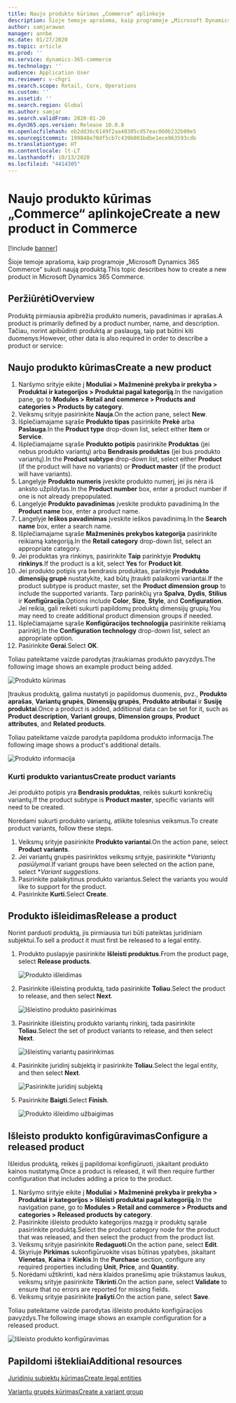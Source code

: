 ```yaml
---
title: Naujo produkto kūrimas „Commerce“ aplinkoje
description: Šioje temoje aprašoma, kaip programoje „Microsoft Dynamics 365 Commerce“ sukuti naują produktą.
author: samjarawan
manager: annbe
ms.date: 01/27/2020
ms.topic: article
ms.prod: ''
ms.service: dynamics-365-commerce
ms.technology: ''
audience: Application User
ms.reviewer: v-chgri
ms.search.scope: Retail, Core, Operations
ms.custom: ''
ms.assetid: ''
ms.search.region: Global
ms.author: samjar
ms.search.validFrom: 2020-01-20
ms.dyn365.ops.version: Release 10.0.8
ms.openlocfilehash: eb2dd36c6149f2aa40305cd57eac060b232b09e5
ms.sourcegitcommit: 199848e78df5cb7c439b001bdbe1ece963593cdb
ms.translationtype: HT
ms.contentlocale: lt-LT
ms.lasthandoff: 10/13/2020
ms.locfileid: "4414305"
---
```

# <a name="create-a-new-product-in-commerce"></a><span data-ttu-id="e7780-103">Naujo produkto kūrimas „Commerce“ aplinkoje</span><span class="sxs-lookup"><span data-stu-id="e7780-103">Create a new product in Commerce</span></span>


[!include [banner](includes/banner.md)]

<span data-ttu-id="e7780-104">Šioje temoje aprašoma, kaip programoje „Microsoft Dynamics 365 Commerce“ sukuti naują produktą.</span><span class="sxs-lookup"><span data-stu-id="e7780-104">This topic describes how to create a new product in Microsoft Dynamics 365 Commerce.</span></span>

## <a name="overview"></a><span data-ttu-id="e7780-105">Peržiūrėti</span><span class="sxs-lookup"><span data-stu-id="e7780-105">Overview</span></span>

<span data-ttu-id="e7780-106">Produktą pirmiausia apibrėžia produkto numeris, pavadinimas ir aprašas.</span><span class="sxs-lookup"><span data-stu-id="e7780-106">A product is primarily defined by a product number, name, and description.</span></span> <span data-ttu-id="e7780-107">Tačiau, norint apibūdinti produktą ar paslaugą, taip pat būtini kiti duomenys:</span><span class="sxs-lookup"><span data-stu-id="e7780-107">However, other data is also required in order to describe a product or service:</span></span>

## <a name="create-a-new-product"></a><span data-ttu-id="e7780-108">Naujo produkto kūrimas</span><span class="sxs-lookup"><span data-stu-id="e7780-108">Create a new product</span></span>

1. <span data-ttu-id="e7780-109">Naršymo srityje eikite į **Moduliai \> Mažmeninė prekyba ir prekyba \> Produktai ir kategorijos \> Produktai pagal kategoriją**.</span><span class="sxs-lookup"><span data-stu-id="e7780-109">In the navigation pane, go to **Modules \> Retail and commerce \> Products and categories \> Products by category**.</span></span>
1. <span data-ttu-id="e7780-110">Veiksmų srityje pasirinkite **Nauja**.</span><span class="sxs-lookup"><span data-stu-id="e7780-110">On the action pane, select **New**.</span></span>
1. <span data-ttu-id="e7780-111">Išplečiamajame sąraše **Produkto tipas** pasirinkite **Prekė** arba **Paslauga**.</span><span class="sxs-lookup"><span data-stu-id="e7780-111">In the **Product type** drop-down list, select either **Item** or **Service**.</span></span>
1. <span data-ttu-id="e7780-112">Išplečiamajame sąraše **Produkto potipis** pasirinkite **Produktas** (jei nebus produkto variantų) arba **Bendrasis produktas** (jei bus produkto variantų).</span><span class="sxs-lookup"><span data-stu-id="e7780-112">In the **Product subtype** drop-down list, select either **Product** (if the product will have no variants) or **Product master** (if the product will have variants).</span></span>
1. <span data-ttu-id="e7780-113">Langelyje **Produkto numeris** įveskite produkto numerį, jei jis nėra iš anksto užpildytas.</span><span class="sxs-lookup"><span data-stu-id="e7780-113">In the **Product number** box, enter a product number if one is not already prepopulated.</span></span>
1. <span data-ttu-id="e7780-114">Langelyje **Produkto pavadinimas** įveskite produkto pavadinimą.</span><span class="sxs-lookup"><span data-stu-id="e7780-114">In the **Product name** box, enter a product name.</span></span>
1. <span data-ttu-id="e7780-115">Langelyje **Ieškos pavadinimas** įveskite ieškos pavadinimą.</span><span class="sxs-lookup"><span data-stu-id="e7780-115">In the **Search name** box, enter a search name.</span></span>
1. <span data-ttu-id="e7780-116">Išplečiamajame sąraše **Mažmeninės prekybos kategorija** pasirinkite reikiamą kategoriją.</span><span class="sxs-lookup"><span data-stu-id="e7780-116">In the **Retail category** drop-down list, select an appropriate category.</span></span>
1. <span data-ttu-id="e7780-117">Jei produktas yra rinkinys, pasirinkite **Taip** parinktyje **Produktų rinkinys**.</span><span class="sxs-lookup"><span data-stu-id="e7780-117">If the product is a kit, select **Yes** for **Product kit**.</span></span>
1. <span data-ttu-id="e7780-118">Jei produkto potipis yra bendrasis produktas, parinktyje **Produkto dimensijų grupė** nustatykite, kad būtų įtraukti palaikomi variantai.</span><span class="sxs-lookup"><span data-stu-id="e7780-118">If the product subtype is product master, set the **Product dimension group** to include the supported variants.</span></span> <span data-ttu-id="e7780-119">Tarp parinkčių yra **Spalva**, **Dydis**, **Stilius** ir **Konfigūracija**.</span><span class="sxs-lookup"><span data-stu-id="e7780-119">Options include **Color**, **Size**, **Style**, and **Configuration**.</span></span> <span data-ttu-id="e7780-120">Jei reikia, gali reikėti sukurti papildomų produktų dimensijų grupių.</span><span class="sxs-lookup"><span data-stu-id="e7780-120">You may need to create additional product dimension groups if needed.</span></span>
1. <span data-ttu-id="e7780-121">Išplečiamajame sąraše **Konfigūracijos technologija** pasirinkite reikiamą parinktį.</span><span class="sxs-lookup"><span data-stu-id="e7780-121">In the **Configuration technology** drop-down list, select an appropriate option.</span></span>
1. <span data-ttu-id="e7780-122">Pasirinkite **Gerai**.</span><span class="sxs-lookup"><span data-stu-id="e7780-122">Select **OK**.</span></span>

<span data-ttu-id="e7780-123">Toliau pateiktame vaizde parodytas įtraukiamas produkto pavyzdys.</span><span class="sxs-lookup"><span data-stu-id="e7780-123">The following image shows an example product being added.</span></span>

![Produkto kūrimas](media/create-new-product.png)

<span data-ttu-id="e7780-125">Įtraukus produktą, galima nustatyti jo papildomus duomenis, pvz., **Produkto aprašas**, **Variantų grupės**, **Dimensijų grupės**, **Produkto atributai** ir **Susiję produktai**.</span><span class="sxs-lookup"><span data-stu-id="e7780-125">Once a product is added, additional data can be set for it, such as **Product description**, **Variant groups**, **Dimension groups**, **Product attributes**, and **Related products**.</span></span>

<span data-ttu-id="e7780-126">Toliau pateiktame vaizde parodyta papildoma produkto informacija.</span><span class="sxs-lookup"><span data-stu-id="e7780-126">The following image shows a product's additional details.</span></span>

![Produkto informacija](media/create-new-product-2.png)

### <a name="create-product-variants"></a><span data-ttu-id="e7780-128">Kurti produkto variantus</span><span class="sxs-lookup"><span data-stu-id="e7780-128">Create product variants</span></span>

<span data-ttu-id="e7780-129">Jei produkto potipis yra **Bendrasis produktas**, reikės sukurti konkrečių variantų.</span><span class="sxs-lookup"><span data-stu-id="e7780-129">If the product subtype is **Product master**, specific variants will need to be created.</span></span> 

<span data-ttu-id="e7780-130">Norėdami sukurti produkto variantų, atlikite tolesnius veiksmus.</span><span class="sxs-lookup"><span data-stu-id="e7780-130">To create product variants, follow these steps.</span></span>

1. <span data-ttu-id="e7780-131">Veiksmų srityje pasirinkite **Produkto variantai**.</span><span class="sxs-lookup"><span data-stu-id="e7780-131">On the action pane, select **Product variants**.</span></span>
1. <span data-ttu-id="e7780-132">Jei variantų grupės pasirinktos veiksmų srityje, pasirinkite \**Variantų pasiūlymai*.</span><span class="sxs-lookup"><span data-stu-id="e7780-132">If variant groups have been selected on the action pane, select \**Variant suggestions*.</span></span>
1. <span data-ttu-id="e7780-133">Pasirinkite palaikytinus produkto variantus.</span><span class="sxs-lookup"><span data-stu-id="e7780-133">Select the variants you would like to support for the product.</span></span>
1. <span data-ttu-id="e7780-134">Pasirinkite **Kurti**.</span><span class="sxs-lookup"><span data-stu-id="e7780-134">Select **Create**.</span></span>

## <a name="release-a-product"></a><span data-ttu-id="e7780-135">Produkto išleidimas</span><span class="sxs-lookup"><span data-stu-id="e7780-135">Release a product</span></span>

<span data-ttu-id="e7780-136">Norint parduoti produktą, jis pirmiausia turi būti pateiktas juridiniam subjektui.</span><span class="sxs-lookup"><span data-stu-id="e7780-136">To sell a product it must first be released to a legal entity.</span></span>

1. <span data-ttu-id="e7780-137">Produkto puslapyje pasirinkite **Išleisti produktus**.</span><span class="sxs-lookup"><span data-stu-id="e7780-137">From the product page, select **Release products**.</span></span>

    ![Produkto išleidimas](media/create-new-product-3.png)

1. <span data-ttu-id="e7780-139">Pasirinkite išleistiną produktą, tada pasirinkite **Toliau**.</span><span class="sxs-lookup"><span data-stu-id="e7780-139">Select the product to release, and then select **Next**.</span></span>

    ![Išleistino produkto pasirinkimas](media/create-new-product-4.png)

1. <span data-ttu-id="e7780-141">Pasirinkite išleistinų produkto variantų rinkinį, tada pasirinkite **Toliau**.</span><span class="sxs-lookup"><span data-stu-id="e7780-141">Select the set of product variants to release, and then select **Next**.</span></span>

    ![Išleistinų variantų pasirinkimas](media/create-new-product-5.png)

1. <span data-ttu-id="e7780-143">Pasirinkite juridinį subjektą ir pasirinkite **Toliau**.</span><span class="sxs-lookup"><span data-stu-id="e7780-143">Select the legal entity, and then select **Next**.</span></span>

    ![Pasirinkite juridinį subjektą](media/create-new-product-6.png)

1. <span data-ttu-id="e7780-145">Pasirinkite **Baigti**.</span><span class="sxs-lookup"><span data-stu-id="e7780-145">Select **Finish**.</span></span>

    ![Produkto išleidimo užbaigimas](media/create-new-product-7.png)

## <a name="configure-a-released-product"></a><span data-ttu-id="e7780-147">Išleisto produkto konfigūravimas</span><span class="sxs-lookup"><span data-stu-id="e7780-147">Configure a released product</span></span>

<span data-ttu-id="e7780-148">Išleidus produktą, reikės jį papildomai konfigūruoti, įskaitant produkto kainos nustatymą.</span><span class="sxs-lookup"><span data-stu-id="e7780-148">Once a product is released, it will then require further configuration that includes adding a price to the product.</span></span>

1. <span data-ttu-id="e7780-149">Naršymo srityje eikite į **Moduliai \> Mažmeninė prekyba ir prekyba \> Produktai ir kategorijos \> Išleisti produktai pagal kategoriją**.</span><span class="sxs-lookup"><span data-stu-id="e7780-149">In the navigation pane, go to **Modules \> Retail and commerce \> Products and categories \> Released products by category**.</span></span>
1. <span data-ttu-id="e7780-150">Pasirinkite išleisto produkto kategorijos mazgą ir produktų sąraše pasirinkite produktą.</span><span class="sxs-lookup"><span data-stu-id="e7780-150">Select the product category node for the product that was released, and then select the product from the product list.</span></span>
1. <span data-ttu-id="e7780-151">Veiksmų srityje pasirinkite **Redaguoti**.</span><span class="sxs-lookup"><span data-stu-id="e7780-151">On the action pane, select **Edit**.</span></span>
1. <span data-ttu-id="e7780-152">Skyriuje **Pirkimas** sukonfigūruokite visas būtinas ypatybes, įskaitant **Vienetas**, **Kaina** ir **Kiekis**.</span><span class="sxs-lookup"><span data-stu-id="e7780-152">In the **Purchase** section, configure any required properties including **Unit**, **Price**,  and **Quantity**.</span></span>
1. <span data-ttu-id="e7780-153">Norėdami užtikrinti, kad nėra klaidos pranešimų apie trūkstamus laukus, veiksmų srityje pasirinkite **Tikrinti**.</span><span class="sxs-lookup"><span data-stu-id="e7780-153">On the action pane, select **Validate** to ensure that no errors are reported for missing fields.</span></span>
1. <span data-ttu-id="e7780-154">Veiksmų srityje pasirinkite **Įrašyti**.</span><span class="sxs-lookup"><span data-stu-id="e7780-154">On the action pane, select **Save**.</span></span>

<span data-ttu-id="e7780-155">Toliau pateiktame vaizde parodytas išleisto produkto konfigūracijos pavyzdys.</span><span class="sxs-lookup"><span data-stu-id="e7780-155">The following image shows an example configuration for a released product.</span></span>

![Išleisto produkto konfigūravimas](media/create-new-product-8.png)

## <a name="additional-resources"></a><span data-ttu-id="e7780-157">Papildomi ištekliai</span><span class="sxs-lookup"><span data-stu-id="e7780-157">Additional resources</span></span>

[<span data-ttu-id="e7780-158">Juridinių subjektų kūrimas</span><span class="sxs-lookup"><span data-stu-id="e7780-158">Create legal entities</span></span>](channels-legal-entities.md)

[<span data-ttu-id="e7780-159">Variantų grupės kūrimas</span><span class="sxs-lookup"><span data-stu-id="e7780-159">Create a variant group</span></span>](create-variant-group.md) 
